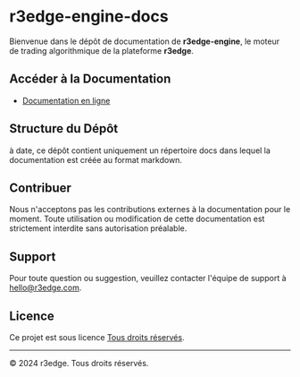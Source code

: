 # r3edge-engine-docs

Bienvenue dans le dépôt de documentation de **r3edge-engine**, le moteur de trading algorithmique de la plateforme **r3edge**.

## Accéder à la Documentation

- [Documentation en ligne](https://dsissoko.github.io/r3edge-engine-docs/)

## Structure du Dépôt

à date, ce dépôt contient uniquement un répertoire docs dans lequel la documentation est créée au format markdown.

## Contribuer

Nous n'acceptons pas les contributions externes à la documentation pour le moment. Toute utilisation ou modification de cette documentation est strictement interdite sans autorisation préalable.

## Support

Pour toute question ou suggestion, veuillez contacter l'équipe de support à [hello@r3edge.com](mailto:hello@r3edge.com).

## Licence

Ce projet est sous licence [Tous droits réservés](LICENSE).

---
© 2024 r3edge. Tous droits réservés.


